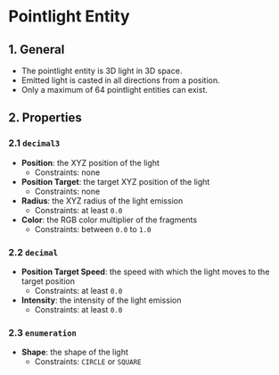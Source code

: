 # Pointlight Entity

## 1. General

- The pointlight entity is 3D light in 3D space.
- Emitted light is casted in all directions from a position.
- Only a maximum of 64 pointlight entities can exist.

## 2. Properties

### 2.1 `decimal3`

- **Position**: the XYZ position of the light
  - Constraints: none
- **Position Target**: the target XYZ position of the light
  - Constraints: none
- **Radius**: the XYZ radius of the light emission
  - Constraints: at least `0.0`
- **Color**: the RGB color multiplier of the fragments
  - Constraints: between `0.0` to `1.0`

### 2.2 `decimal`

- **Position Target Speed**: the speed with which the light moves to the target position
  - Constraints: at least `0.0`
- **Intensity**: the intensity of the light emission
  - Constraints: at least `0.0`

### 2.3 `enumeration`

- **Shape**: the shape of the light
  - Constraints: `CIRCLE` or `SQUARE`
